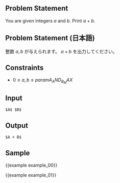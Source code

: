 Problem Statement
---------

You are given integers $a$ and $b$. Print $a + b$.

Problem Statement (日本語)
---------

整数 $a, b$ が与えられます。 $a + b$ を出力してください。

Constraints
---------

- $0 \leq a, b \leq {{param A_AND_B_MAX}}$


Input
---------

```
$A$ $B$
```

Output
---------

```
$A + B$
```

Sample
---------

{{example example_00}}

{{example example_01}}
